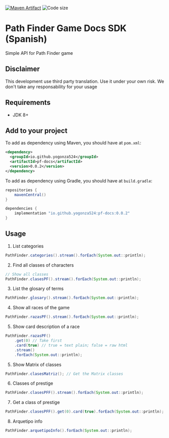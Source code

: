[![Maven Artifact](https://img.shields.io/nexus/r/io.github.yogonza524/pf-docs?server=https%3A%2F%2Foss.sonatype.org)](https://mvnrepository.com/artifact/io.github.yogonza524/pf-docs)
![Code size](https://img.shields.io/github/languages/code-size/yogonza524/pf-docs)
# Path Finder Game Docs SDK (Spanish)
Simple API for Path Finder game

## Disclaimer
This development use third party translation. Use it under your own risk. 
We don't take any responsability for your usage

## Requirements
- JDK 8+

## Add to your project
To add as dependency using Maven, you should have at ```pom.xml```:
```xml
<dependency>
  <groupId>io.github.yogonza524</groupId>
  <artifactId>pf-docs</artifactId>
  <version>0.0.2</version>
</dependency>
```

To add as dependency using Gradle, you should have at ```build.gradle```:
```groovy
repositories {
    mavenCentral()
}

dependencies {
    implementation "io.github.yogonza524:pf-docs:0.0.2"
}
```

## Usage
1. List categories
```java
PathFinder.categories().stream().forEach(System.out::println);
```

2. Find all classes of characters
```java
// Show all classes
PathFinder.clasesPF().stream().forEach(System.out::println);
```

3. List the glosary of terms
```java
PathFinder.glosary().stream().forEach(System.out::println);
```

4. Show all races of the game
```java
PathFinder.razasPF().stream().forEach(System.out::println);
```

5. Show card description of a race
```java
PathFinder.razasPF()
    .get(0) // Take first 
    .card(true) // true = text plain; false = raw html
    .stream()
    .forEach(System.out::println);
```

5. Show Matrix of classes
```java
PathFinder.clasesMatriz(); // Get the Matrix classes 
```

6. Classes of prestige
```java
PathFinder.clasesPFF().stream().forEach(System.out::println); 
```

7. Get a class of prestige
```java
PathFinder.clasesPFF().get(0).card(true).forEach(System.out::println); 
```

8. Arquetipo info
```java
PathFinder.arquetipoInfo().forEach(System.out::println); 
```